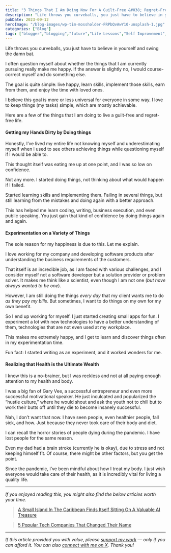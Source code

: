 ```yaml
---
title: "3 Things That I Am Doing Now For A Guilt-Free &#038; Regret-Free Future"
description: "Life throws you curveballs, you just have to believe in yourself and swing the damn bat. I often question myself about whether the things that I am currently pursuing really make me happy. If the answer is slightly no, I would course-correct myself and do something else. The goal is quite simple: live happy, learn [&hellip;]"
pubDate: 2023-09-12
heroImage: "/blog-images/wp-tim-mossholder-FRPbQvAwY10-unsplash-1.jpg"
categories: ["Blog"]
tags: ["blogger","blogging","future","Life Lessons","Self Improvement","thedeveloperstory"]
---
```


Life throws you curveballs, you just have to believe in yourself and swing the damn bat.

I often question myself about whether the things that I am currently pursuing really make me happy. If the answer is slightly no, I would course-correct myself and do something else.

The goal is quite simple: live happy, learn skills, implement those skills, earn from them, and enjoy the time with loved ones.

I believe this goal is more or less universal for everyone in some way. I love to keep things (my tasks) simple, which are mostly achievable.

Here are a few of the things that I am doing to live a guilt-free and regret-free life.

#### Getting my Hands Dirty by Doing things

Honestly, I’ve lived my entire life not knowing myself and underestimating myself when I used to see others achieving things while questioning myself if I would be able to.

This thought itself was eating me up at one point, and I was so low on confidence.

Not any more. I started doing things, not thinking about what would happen if I failed.

Started learning skills and implementing them. Failing in several things, but still learning from the mistakes and doing again with a better approach.

This has helped me learn coding, writing, business execution, and even public speaking. You just gain that kind of confidence by doing things again and again.

#### Experimentation on a Variety of Things

The sole reason for my happiness is due to this. Let me explain.

I love working for my company and developing software products after understanding the business requirements of the customers.

That itself is an incredible job, as I am faced with various challenges, and I consider myself not a software developer but a solution provider or problem solver. It makes me think like a scientist, even though I am not one (_but have always wanted to be one_).

However, I am still doing the things _every day_ that my client wants me to do _as they pay my bills_. But sometimes, I want to do things on my own for my own benefit.

So I end up working for myself. I just started creating small apps for fun. I experiment a lot with new technologies to have a better understanding of them, technologies that are not even used at my workplace.

This makes me extremely happy, and I get to learn and discover things often in my experimentation time.

Fun fact: I started writing as an experiment, and it worked wonders for me.

#### Realizing that Health is the Ultimate Wealth

I know this is a no-brainer, but I was reckless and not at all paying enough attention to my health and body.

I was a big fan of Gary Vee, a successful entrepreneur and even more successful motivational speaker. He just inculcated and popularized the “hustle culture,” where he would shout and ask the youth not to chill but to work their butts off until they die to become insanely successful.

Nah, I don’t want that now. I have seen people, even healthier people, fall sick, and how. Just because they never took care of their body and diet.

I can recall the horror stories of people dying during the pandemic. I have lost people for the same reason.

Even my dad had a brain stroke (currently he is okay), due to stress and not keeping himself fit. Of course, there might be other factors, but you get the point.

Since the pandemic, I’ve been mindful about how I treat my body. I just wish everyone would take care of their health, as it is incredibly vital for living a quality life.

* * *

_If you enjoyed reading this, you might also find the below articles worth your time._

> [A Small Island In The Caribbean Finds Itself Sitting On A Valuable AI Treasure](https://thedeveloperstory.com/2023/09/11/a-small-island-in-the-caribbean-finds-itself-sitting-on-a-valuable-ai-treasure/)

> [5 Popular Tech Companies That Changed Their Name](https://thedeveloperstory.com/2023/08/20/5-popular-tech-companies-that-changed-their-name/)

* * *

_If this article provided you with value, please_ [_support my work_](https://buymeacoffee.com/viveknaskar) _— only if you can afford it. You can also_ [_connect with me on X_](https://x.com/vivek_naskar)_. Thank you!_